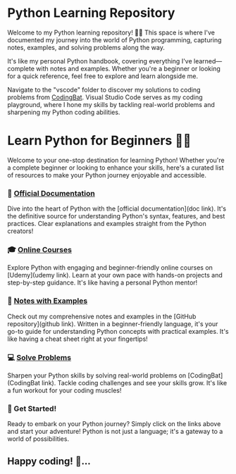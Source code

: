 # Python Learning Repository

Welcome to my Python learning repository! 🐍✨ This space is where I've documented my journey into the world of Python programming, capturing notes, examples, and solving problems along the way.

It's like my personal Python handbook, covering everything I've learned—complete with notes and examples. Whether you're a beginner or looking for a quick reference, feel free to explore and learn alongside me.

Navigate to the "vscode" folder to discover my solutions to coding problems from [CodingBat](`https://codingbat.com/python`). Visual Studio Code serves as my coding playground, where I hone my skills by tackling real-world problems and sharpening my Python coding abilities.






# Learn Python for Beginners 🐍✨
Welcome to your one-stop destination for learning Python! Whether you're a complete beginner or looking to enhance your skills, here's a curated list of resources to make your Python journey enjoyable and accessible.

### 📖 [Official Documentation](`https://docs.python.org/3/whatsnew/3.12.html`)
Dive into the heart of Python with the [official documentation](doc link). It's the definitive source for understanding Python's syntax, features, and best practices. Clear explanations and examples straight from the Python creators!

### 🎓 [Online Courses](`https://www.udemy.com/course/complete-python-bootcamp/`)
Explore Python with engaging and beginner-friendly online courses on [Udemy](udemy link). Learn at your own pace with hands-on projects and step-by-step guidance. It's like having a personal Python mentor!

### 📝 [Notes with Examples](`https://github.com/Pierian-Data/Complete-Python-3-Bootcamp`)
Check out my comprehensive notes and examples in the [GitHub repository](github link). Written in a beginner-friendly language, it's your go-to guide for understanding Python concepts with practical examples. It's like having a cheat sheet right at your fingertips!

### 💻 [Solve Problems](`https://codingbat.com/python`)
Sharpen your Python skills by solving real-world problems on [CodingBat](CodingBat link). Tackle coding challenges and see your skills grow. It's like a fun workout for your coding muscles!

### 🚀 Get Started!
Ready to embark on your Python journey? Simply click on the links above and start your adventure! Python is not just a language; it's a gateway to a world of possibilities.

## Happy coding! 🌟...